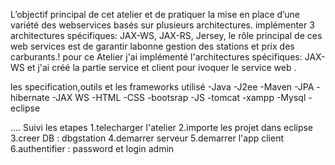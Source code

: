 L’objectif principal de cet atelier et de pratiquer la mise en place d’une variété des webservices basés sur plusieurs architectures.
implémenter 3 architectures spécifiques: JAX-WS, JAX-RS, Jersey,
le rôle principal de ces web services est de garantir labonne gestion des stations et prix des carburants.!
pour ce Atelier j'ai implémenté l'architectures spécifiques: JAX-WS et j'ai créé la partie service et client pour ivoquer le service web .

les specification,outils et les frameworks utilisé
-Java
-J2ee
-Maven
-JPA
-hibernate
-JAX WS
-HTML
-CSS
-bootsrap
-JS
-tomcat
-xampp
-Mysql
-eclipse

....
Suivi les etapes
1.telecharger l'atelier
2.importe les projet dans eclipse
3.creer DB : dbgstation
4.demarrer serveur
5.demarrer l'app client
6.authentifier : password et login admin
